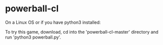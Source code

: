# powerball-cl

On a Linux OS or if you have python3 installed:

To try this game, download, cd into the 'powerball-cl-master' directory and run 'python3 powerball.py'.
